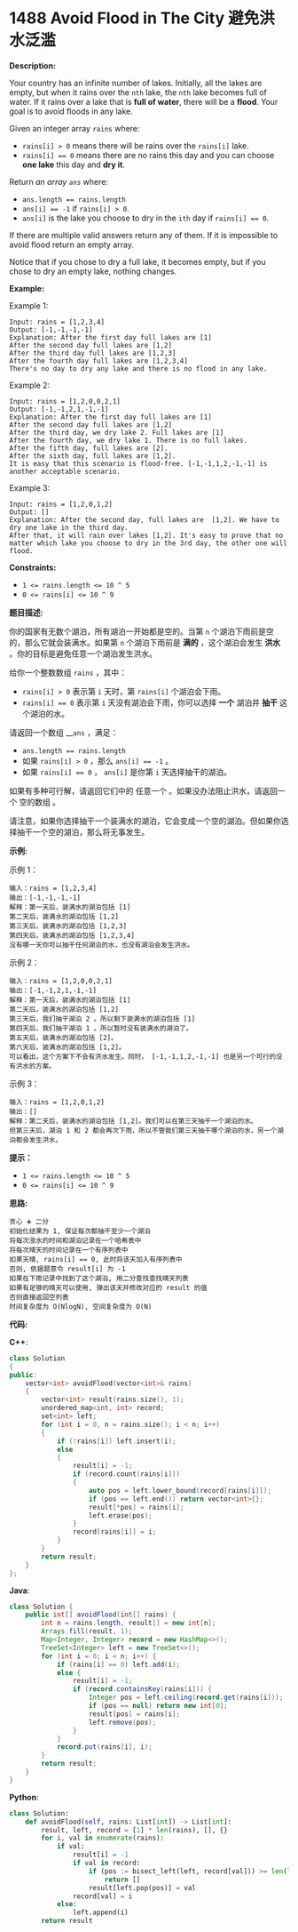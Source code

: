 # 1488 Avoid Flood in The City 避免洪水泛滥

__Description:__

Your country has an infinite number of lakes. Initially, all the lakes are empty, but when it rains over the `nth` lake, the `nth` lake becomes full of water. If it rains over a lake that is __full of water__, there will be a __flood__. Your goal is to avoid floods in any lake.

Given an integer array `rains` where:

- `rains[i] > 0` means there will be rains over the `rains[i]` lake.
- `rains[i] == 0` means there are no rains this day and you can choose __one lake__ this day and __dry it__.

Return _an array `ans`_ where:

- `ans.length == rains.length`
- `ans[i] == -1` if `rains[i] > 0`.
- `ans[i]` is the lake you choose to dry in the `ith` day if `rains[i] == 0`.

If there are multiple valid answers return any of them. If it is impossible to avoid flood return an empty array.

Notice that if you chose to dry a full lake, it becomes empty, but if you chose to dry an empty lake, nothing changes.

__Example:__

Example 1:

```text
Input: rains = [1,2,3,4]
Output: [-1,-1,-1,-1]
Explanation: After the first day full lakes are [1]
After the second day full lakes are [1,2]
After the third day full lakes are [1,2,3]
After the fourth day full lakes are [1,2,3,4]
There's no day to dry any lake and there is no flood in any lake.
```

Example 2:

```text
Input: rains = [1,2,0,0,2,1]
Output: [-1,-1,2,1,-1,-1]
Explanation: After the first day full lakes are [1]
After the second day full lakes are [1,2]
After the third day, we dry lake 2. Full lakes are [1]
After the fourth day, we dry lake 1. There is no full lakes.
After the fifth day, full lakes are [2].
After the sixth day, full lakes are [1,2].
It is easy that this scenario is flood-free. [-1,-1,1,2,-1,-1] is another acceptable scenario.
```

Example 3:

```text
Input: rains = [1,2,0,1,2]
Output: []
Explanation: After the second day, full lakes are  [1,2]. We have to dry one lake in the third day.
After that, it will rain over lakes [1,2]. It's easy to prove that no matter which lake you choose to dry in the 3rd day, the other one will flood.
```

__Constraints:__

- `1 <= rains.length <= 10 ^ 5`
- `0 <= rains[i] <= 10 ^ 9`

__题目描述:__

你的国家有无数个湖泊，所有湖泊一开始都是空的。当第 `n` 个湖泊下雨前是空的，那么它就会装满水。如果第 `n` 个湖泊下雨前是 __满的__ ，这个湖泊会发生 __洪水__ 。你的目标是避免任意一个湖泊发生洪水。

给你一个整数数组 `rains` ，其中：

- `rains[i] > 0` 表示第 `i` 天时，第 `rains[i]` 个湖泊会下雨。
- `rains[i] == 0` 表示第 `i` 天没有湖泊会下雨，你可以选择 __一个__ 湖泊并 __抽干__ 这个湖泊的水。

请返回一个数组 __`ans` ，满足：

- `ans.length == rains.length`
- 如果 `rains[i] > 0` ，那么 `ans[i] == -1` 。
- 如果 `rains[i] == 0` ， `ans[i]` 是你第 `i` 天选择抽干的湖泊。

如果有多种可行解，请返回它们中的 任意一个 。如果没办法阻止洪水，请返回一个 空的数组 。

请注意，如果你选择抽干一个装满水的湖泊，它会变成一个空的湖泊。但如果你选择抽干一个空的湖泊，那么将无事发生。

__示例:__

示例 1：

```text
输入：rains = [1,2,3,4]
输出：[-1,-1,-1,-1]
解释：第一天后，装满水的湖泊包括 [1]
第二天后，装满水的湖泊包括 [1,2]
第三天后，装满水的湖泊包括 [1,2,3]
第四天后，装满水的湖泊包括 [1,2,3,4]
没有哪一天你可以抽干任何湖泊的水，也没有湖泊会发生洪水。
```

示例 2：

```text
输入：rains = [1,2,0,0,2,1]
输出：[-1,-1,2,1,-1,-1]
解释：第一天后，装满水的湖泊包括 [1]
第二天后，装满水的湖泊包括 [1,2]
第三天后，我们抽干湖泊 2 。所以剩下装满水的湖泊包括 [1]
第四天后，我们抽干湖泊 1 。所以暂时没有装满水的湖泊了。
第五天后，装满水的湖泊包括 [2]。
第六天后，装满水的湖泊包括 [1,2]。
可以看出，这个方案下不会有洪水发生。同时， [-1,-1,1,2,-1,-1] 也是另一个可行的没有洪水的方案。
```

示例 3：

```text
输入：rains = [1,2,0,1,2]
输出：[]
解释：第二天后，装满水的湖泊包括 [1,2]。我们可以在第三天抽干一个湖泊的水。
但第三天后，湖泊 1 和 2 都会再次下雨，所以不管我们第三天抽干哪个湖泊的水，另一个湖泊都会发生洪水。
```

__提示：__

- `1 <= rains.length <= 10 ^ 5`
- `0 <= rains[i] <= 10 ^ 9`

__思路:__

```text
贪心 ➕ 二分
初始化结果为 1, 保证每次都抽干至少一个湖泊
将每次涨水的时间和湖泊记录在一个哈希表中
将每次晴天的时间记录在一个有序列表中
如果天晴, rains[i] == 0, 此时将该天加入有序列表中
否则, 依据题意令 result[i] 为 -1
如果在下雨记录中找到了这个湖泊, 用二分查找查找晴天列表
如果有足够的晴天可以使用, 弹出该天并修改对应的 result 的值
否则直接返回空列表
时间复杂度为 O(NlogN), 空间复杂度为 O(N)
```

__代码:__

__C++__:

```C++
class Solution 
{
public:
    vector<int> avoidFlood(vector<int>& rains) 
    {
        vector<int> result(rains.size(), 1);
        unordered_map<int, int> record;
        set<int> left;
        for (int i = 0, n = rains.size(); i < n; i++)
        {
            if (!rains[i]) left.insert(i);
            else
            {
                result[i] = -1;
                if (record.count(rains[i]))
                {
                    auto pos = left.lower_bound(record[rains[i]]);
                    if (pos == left.end()) return vector<int>{};
                    result[*pos] = rains[i];
                    left.erase(pos);
                }
                record[rains[i]] = i;
            }
        }
        return result;
    }
};
```

__Java__:

```Java
class Solution {
    public int[] avoidFlood(int[] rains) {
        int n = rains.length, result[] = new int[n];
        Arrays.fill(result, 1);
        Map<Integer, Integer> record = new HashMap<>();
        TreeSet<Integer> left = new TreeSet<>();
        for (int i = 0; i < n; i++) {
            if (rains[i] == 0) left.add(i);
            else {
                result[i] = -1;
                if (record.containsKey(rains[i])) {
                    Integer pos = left.ceiling(record.get(rains[i]));
                    if (pos == null) return new int[0];
                    result[pos] = rains[i];
                    left.remove(pos);
                }
            }
            record.put(rains[i], i);
        }
        return result;
    }
}
```

__Python__:

```Python
class Solution:
    def avoidFlood(self, rains: List[int]) -> List[int]:
        result, left, record = [1] * len(rains), [], {}
        for i, val in enumerate(rains):
            if val:
                result[i] = -1
                if val in record:
                    if (pos := bisect_left(left, record[val])) >= len(left):
                        return []
                    result[left.pop(pos)] = val
                record[val] = i
            else:
                left.append(i)
        return result
```
